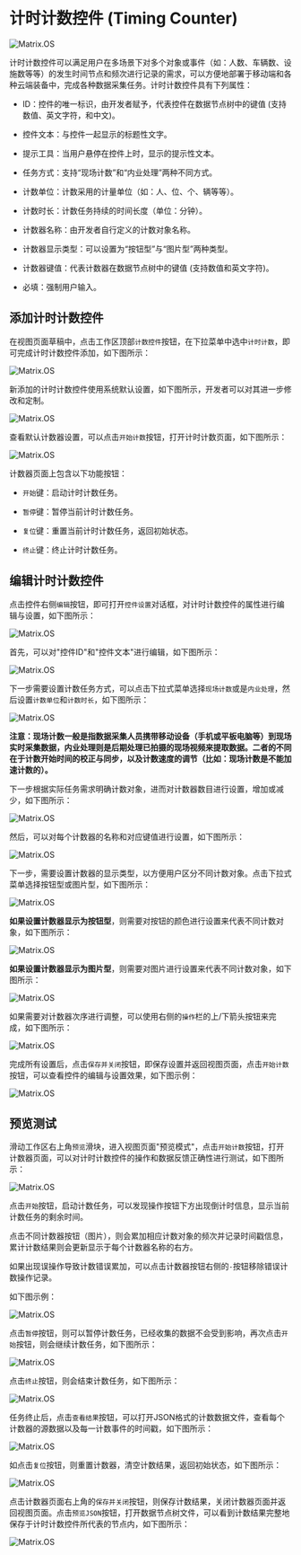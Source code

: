 # 计时计数控件 (Timing Counter)

![Matrix.OS](../../../../../media/os/tools/modelview/showtimingcount.gif "计时计数控件")

计时计数控件可以满足用户在多场景下对多个对象或事件（如：人数、车辆数、设施数等等）的发生时间节点和频次进行记录的需求，可以方便地部署于移动端和各种云端装备中，完成各种数据采集任务。计时计数控件具有下列属性：

* ID：控件的唯一标识，由开发者赋予，代表控件在数据节点树中的键值 (支持数值、英文字符，和中文)。

* 控件文本：与控件一起显示的标题性文字。

* 提示工具：当用户悬停在控件上时，显示的提示性文本。

* 任务方式：支持“现场计数”和“内业处理”两种不同方式。

* 计数单位：计数采用的计量单位（如：人、位、个、辆等等）。

* 计数时长：计数任务持续的时间长度（单位：分钟）。

* 计数器名称：由开发者自行定义的计数对象名称。

* 计数器显示类型：可以设置为“按钮型”与“图片型”两种类型。

* 计数器键值：代表计数器在数据节点树中的键值 (支持数值和英文字符)。

* 必填：强制用户输入。

## 添加计时计数控件

在视图页面草稿中，点击工作区顶部`计数控件`按钮，在下拉菜单中选中`计时计数`，即可完成计时计数控件添加，如下图所示：

![Matrix.OS](../../../../../media/os/tools/modelview/addtimingcount.gif "添加计时计数控件")

新添加的计时计数控件使用系统默认设置，如下图所示，开发者可以对其进一步修改和定制。

![Matrix.OS](../../../../../media/os/tools/modelview/addtimingcount.png "计时计数控件默认设置")

查看默认计数器设置，可以点击`开始计数`按钮，打开计时计数页面，如下图所示：

![Matrix.OS](../../../../../media/os/tools/modelview/defaulttimingcount.png "查看默认计数器页面")

计数器页面上包含以下功能按钮：

* `开始`键：启动计时计数任务。

* `暂停`键：暂停当前计时计数任务。

* `复位`键：重置当前计时计数任务，返回初始状态。

* `终止`键：终止计时计数任务。

## 编辑计时计数控件

点击控件右侧`编辑`按钮，即可打开`控件设置`对话框，对计时计数控件的属性进行编辑与设置，如下图所示：

![Matrix.OS](../../../../../media/os/tools/modelview/edittimingcount1.gif "编辑计时计数控件 - 打开控件设置对话框")

首先，可以对"控件ID"和"控件文本"进行编辑，如下图所示：

![Matrix.OS](../../../../../media/os/tools/modelview/edittimingcount2.gif "编辑计时计数控件 - 控件ID与文本编辑")

下一步需要设置计数任务方式，可以点击下拉式菜单选择`现场计数`或是`内业处理`，然后设置`计数单位`和`计数时长`，如下图所示：

![Matrix.OS](../../../../../media/os/tools/modelview/edittimingcount3.gif "编辑计时计数控件 - 设置计数任务方式、计数单位和计数时长")

**注意：现场计数一般是指数据采集人员携带移动设备（手机或平板电脑等）到现场实时采集数据，内业处理则是后期处理已拍摄的现场视频来提取数据。二者的不同在于计数开始时间的校正与同步，以及计数速度的调节（比如：现场计数是不能加速计数的）。**

下一步根据实际任务需求明确计数对象，进而对计数器数目进行设置，增加或减少，如下图所示：

![Matrix.OS](../../../../../media/os/tools/modelview/edittimingcount4.gif "编辑计时计数控件 - 设置计数器数目")

然后，可以对每个计数器的名称和对应键值进行设置，如下图所示：

![Matrix.OS](../../../../../media/os/tools/modelview/edittimingcount5.gif "编辑计时计数控件 - 设置计数器名称和键值")

下一步，需要设置计数器的显示类型，以方便用户区分不同计数对象。点击下拉式菜单选择按钮型或图片型，如下图所示：

![Matrix.OS](../../../../../media/os/tools/modelview/edittimingcount6.gif "编辑计时计数控件 - 设置计数器显示类型")

**如果设置计数器显示为按钮型**，则需要对按钮的颜色进行设置来代表不同计数对象，如下图所示：

![Matrix.OS](../../../../../media/os/tools/modelview/edittimingcount7.gif "编辑计时计数控件 - 设置计数器按钮颜色")

**如果设置计数器显示为图片型**，则需要对图片进行设置来代表不同计数对象，如下图所示：

![Matrix.OS](../../../../../media/os/tools/modelview/edittimingcount8.gif "编辑计时计数控件 - 设置计数器图片")

如果需要对计数器次序进行调整，可以使用右侧的`操作`栏的上/下箭头按钮来完成，如下图所示：

![Matrix.OS](../../../../../media/os/tools/modelview/edittimingcount9.gif "编辑计时计数控件 - 调整计数器次序")

完成所有设置后，点击`保存并关闭`按钮，即保存设置并返回视图页面，点击`开始计数`按钮，可以查看控件的编辑与设置效果，如下图示例：

![Matrix.OS](../../../../../media/os/tools/modelview/edittimingcount10.gif "编辑计时计数控件 - 保存控件设置并查看效果")

## 预览测试

滑动工作区右上角`预览`滑块，进入视图页面"预览模式"，点击`开始计数`按钮，打开计数器页面，可以对计时计数控件的操作和数据反馈正确性进行测试，如下图所示：

![Matrix.OS](../../../../../media/os/tools/modelview/testtimingcount1.gif "测试计时计数控件 - 预览计数器页面")

点击`开始`按钮，启动计数任务，可以发现操作按钮下方出现倒计时信息，显示当前计数任务的剩余时间。

点击不同计数器按钮（图片），则会累加相应计数对象的频次并记录时间戳信息，累计计数结果则会更新显示于每个计数器名称的右方。

如果出现误操作导致计数错误累加，可以点击计数器按钮右侧的`-`按钮移除错误计数操作记录。

如下图示例：

![Matrix.OS](../../../../../media/os/tools/modelview/testtimingcount2.gif "测试计时计数控件 - 开始计数")

点击`暂停`按钮，则可以暂停计数任务，已经收集的数据不会受到影响，再次点击`开始`按钮，则会继续计数任务，如下图所示：

![Matrix.OS](../../../../../media/os/tools/modelview/testtimingcount3.gif "测试计时计数控件 - 暂停与恢复计数")

点击`终止`按钮，则会结束计数任务，如下图所示：

![Matrix.OS](../../../../../media/os/tools/modelview/testtimingcount4.gif "测试计时计数控件 - 终止计数")

任务终止后，点击`查看结果`按钮，可以打开JSON格式的计数数据文件，查看每个计数器的源数据以及每一计数事件的时间戳，如下图所示：

![Matrix.OS](../../../../../media/os/tools/modelview/testtimingcount5.gif "测试计时计数控件 - 查看计数结果")

如点击`复位`按钮，则重置计数器，清空计数结果，返回初始状态，如下图所示：

![Matrix.OS](../../../../../media/os/tools/modelview/testtimingcount6.gif "测试计时计数控件 - 重置计数器")

点击计数器页面右上角的`保存并关闭`按钮，则保存计数结果，关闭计数器页面并返回视图页面。点击`预览JSON`按钮，打开数据节点树文件，可以看到计数结果完整地保存于计时计数控件所代表的节点内，如下图所示：

![Matrix.OS](../../../../../media/os/tools/modelview/testtimingcount7.gif "测试计时计数控件 - 查看数据节点树文件")